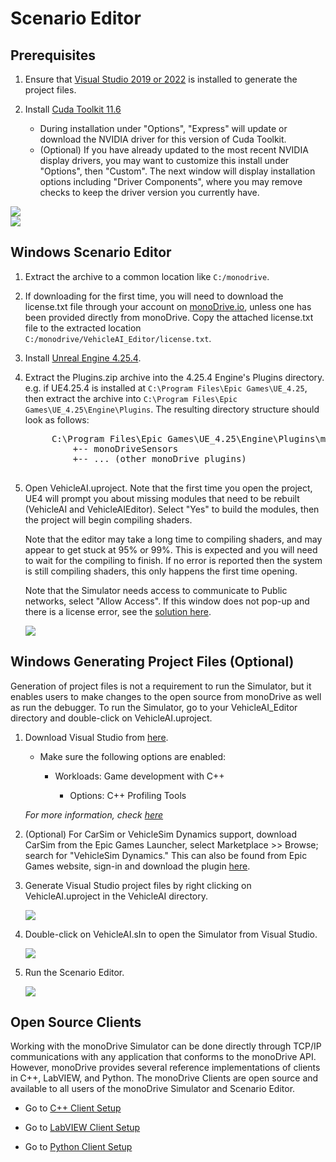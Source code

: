 # Scenario Editor

## Prerequisites 

1. Ensure that [Visual Studio 2019 or 2022](https://visualstudio.microsoft.com/downloads/) is installed to generate the project files. 

1. Install [Cuda Toolkit 11.6](https://developer.nvidia.com/cuda-11-6-2-download-archive)
    - During installation under "Options", "Express" will update or download the NVIDIA driver for this version of Cuda Toolkit. 
    - (Optional) If you have already updated to the most recent NVIDIA display drivers, you may want to customize this install under "Options", then "Custom". The next window will display installation options including "Driver Components", where you may remove checks to keep the driver version you currently have.

<div class ='img_container'>

<div class="img_container">
    <img class='md_img' src="../../../imgs/cuda_options.png"/>
</div>

<div class="img_container">
    <img class='md_img' src="../../../imgs/cuda_options2.png"/>
</div>
  
</div>

## Windows Scenario Editor

1. Extract the archive to a common location like `C:/monodrive`.
1. If downloading for the first time, you will need to download the license.txt file through your account on [monoDrive.io](https://www.monodrive.io/register), unless one has been provided directly from monoDrive. Copy the attached license.txt file to the extracted location `C:/monodrive/VehicleAI_Editor/license.txt`.
1. Install [Unreal Engine 4.25.4](https://www.unrealengine.com/en-US/).
1. Extract the Plugins.zip archive into the 4.25.4 Engine's Plugins directory. e.g. if UE4.25.4 is installed at `C:\Program Files\Epic Games\UE_4.25`, then extract the archive into `C:\Program Files\Epic Games\UE_4.25\Engine\Plugins`. The resulting directory structure should look as follows:
    <pre>
        C:\Program Files\Epic Games\UE_4.25\Engine\Plugins\monoDrive
            +-- monoDriveSensors
            +-- ... (other monoDrive plugins)
    </pre>         
5. Open VehicleAI.uproject. Note that the first time you open the project, UE4 will prompt you about missing modules that need to be rebuilt (VehicleAI and VehicleAIEditor). Select "Yes" to build the modules, then the project will begin compiling shaders. 

    Note that the editor may take a long time to compiling shaders, and may appear to get stuck at 95% or 99%. This is expected and you will need to wait for the compiling to finish. If no error is reported then the system is still compiling shaders, this only happens the first time opening. 

    Note that the Simulator needs access to communicate to Public networks, select "Allow Access". If this window does not pop-up and there is a license error, see the [solution here](../../../FAQ/#scenario-editor-licence-error-simulator-license-error-windows).
    
    <div class="img_container">
    <img class='lg_img' src="../../img/allow_access.png"/>
    </div>

## Windows Generating Project Files (Optional)

Generation of project files is not a requirement to run the Simulator, but it enables users to make changes to the open source from monoDrive as well as run the debugger. To run the Simulator, go to your VehicleAI_Editor directory and double-click on VehicleAI.uproject.

1. Download Visual Studio from [here](https://visualstudio.microsoft.com/).

    - Make sure the following options are enabled:

         - Workloads: Game development with C++

            - Options: C++ Profiling Tools

    *For more information, check [here](https://docs.unrealengine.com/en-US/Programming/Development/VisualStudioSetup/index.html)*

1. (Optional) For CarSim or VehicleSim Dynamics support, download CarSim from the Epic Games Launcher, select Marketplace >> Browse; search for "VehicleSim Dynamics." This can also be found from Epic Games website, sign-in and download the plugin [here](https://www.unrealengine.com/marketplace/en-US/product/carsim-vehicle-dynamics).

1. Generate Visual Studio project files by right clicking on VehicleAI.uproject in the VehicleAI directory. 

    <div class="img_container">
    <img class='lg_img' src="../../../LV_client/quick_start/imgs/generate_project_files.png"/>
    </div>

2. Double-click on VehicleAI.sIn to open the Simulator from Visual Studio.

    <div class="img_container">
    <img class='lg_img' src="../../../LV_client/quick_start/imgs/vehicle-sIn.png"/>
    </div>

3. Run the Scenario Editor.

    <div class="img_container">
    <img class='wide_img' src="../../../LV_client/quick_start/imgs/play.png"/>
    </div>

## Open Source Clients

Working with the monoDrive Simulator can be done directly through TCP/IP communications with any application that conforms to the monoDrive API. However, monoDrive provides several reference implementations of clients in C++, LabVIEW, and Python. The monoDrive Clients are open source and available to all users of the monoDrive Simulator and Scenario Editor.

 - Go to [C++ Client Setup](../../cpp_client/cpp_quick_start.md)

 - Go to [LabVIEW Client Setup](../../LV_client/quick_start/LabVIEW_client_quick_start.md)

 - Go to [Python Client Setup](../../python_client/quick_start.md)